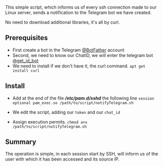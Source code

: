 This simple script, which informs us of every ssh connection made to our Linux server, sends a notification to the Telegram bot we have created. 

No need to download additional libraries, it's all by curl. 

## Prerequisites

 - First create a bot in the Telegram [@BotFather](https://t.me/BotFather) account
 - Second, we need to know our ChatID, we will enter the telegram bot [@get_id_bot](https://t.me/get_id_bot)
 - We need to install if we don't have it, the curl command. `apt get install curl`
 
 ## Install
 - Add at the end of the file ***/etc/pam.d/sshd*** the following line
 ```session    optional	pam_exec.so /path/to/script/notifyTelegram.sh```
 
 - We edit the script, adding our `token` and our `chat_id`
 
 - Assign execution permits. 
 ```chmod a+x /path/to/script/notifyTelegram.sh```

## Summary

The operation is simple, in each session start by SSH, will inform us of the user with which it has been accessed and its source IP. 

